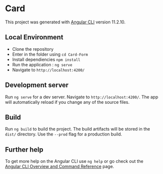 # Card

This project was generated with [Angular CLI](https://github.com/angular/angular-cli) version 11.2.10.

## Local Environment

- Clone the repository
- Enter in the folder using `cd Card-Form`
- Install dependiencies `npm install`
- Run the application : `ng serve`
- Navigate to `http://localhost:4200/`

## Development server

Run `ng serve` for a dev server. Navigate to `http://localhost:4200/`. The app will automatically reload if you change any of the source files.

## Build

Run `ng build` to build the project. The build artifacts will be stored in the `dist/` directory. Use the `--prod` flag for a production build.

## Further help

To get more help on the Angular CLI use `ng help` or go check out the [Angular CLI Overview and Command Reference](https://angular.io/cli) page.
